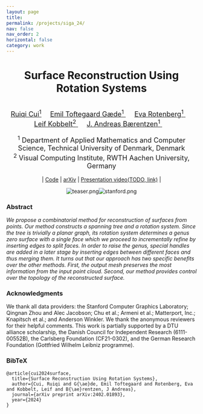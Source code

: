 ```yaml
---
layout: page
title: 
permalink: /projects/siga_24/
nav: false
nav_order: 2
horizontal: false
category: work
---
```

<div align="center">

<h1>Surface Reconstruction Using Rotation Systems</h1>

<br>
<font size="4">
<a href="https://cuirq3.github.io/" style="font-size:100%;">Ruiqi Cui<sup>1</sup></a>&emsp;
<a href="https://orbit.dtu.dk/en/persons/emil-toftegaard-g%C3%A6de" style="font-size:100%;">Emil Toftegaard Gæde<sup>1</sup> </a>&emsp;
<a href="http://www2.compute.dtu.dk/~erot/" style="font-size:100%;">Eva Rotenberg<sup>1</sup> </a>&emsp;
<a href="https://www.graphics.rwth-aachen.de/person/3/" style="font-size:100%;">Leif Kobbelt<sup>2</sup> </a>&emsp;
<a href="https://people.compute.dtu.dk/janba/" style="font-size:100%;">J. Andreas Bærentzen<sup>1</sup> </a>&emsp;
</font>
<br>
<br>

<font size="4">
<sup>1</sup> Department of Applied Mathematics and Computer Science, Technical University of Denmark, Denmark
<br>
<sup>2</sup> Visual Computing Institute, RWTH Aachen University, Germany
</font>

<br>
<br>
| <a href="https://github.com/cuirq3/RsR">Code</a> | <a href="https://arxiv.org/abs/2402.01893">arXiv</a> | <a href="">Presentation video(TODO, link)</a> |

<img src="../../assets/img/Siga_24/teaser.png" alt="teaser.png"/><img src="../../assets/img/Siga_24/Scene_Stanford.png" alt="stanford.png"/> <br>

</div>

### Abstract

_We propose a combinatorial method for reconstruction of surfaces from points. Our method
constructs a spanning tree and a rotation system. Since the tree is trivially
a planar graph, its rotation system determines a genus zero surface with a
single face which we proceed to incrementally refine by inserting edges to
split faces. In order to raise the genus, special handles are added in a later
stage by inserting edges between different faces and thus merging them. It turns out that our approach has two specific benefits over the other methods. First, the output mesh preserves the
most information from the input point cloud. Second, our method provides
control over the topology of the reconstructed surface._

### Acknowledgments
We thank all data providers: the Stanford Computer Graphics Laboratory; Qingnan Zhou and Alec Jacobson; Chu et al.; Armeni et al.; Matterport, Inc.; Knapitsch et al.; and Anderson Winkler. We thank the anonymous reviewers for their helpful comments. This work is partially supported by a DTU alliance scholarship, the Danish Council for Independent Research (6111-00552B), the Carlsberg Foundation (CF21-0302), and the German Research Foundation (Gottfried Wilhelm Leibniz programme).

### BibTeX

```
@article{cui2024surface,
  title={Surface Reconstruction Using Rotation Systems},
  author={Cui, Ruiqi and G{\ae}de, Emil Toftegaard and Rotenberg, Eva and Kobbelt, Leif and B{\ae}rentzen, J Andreas},
  journal={arXiv preprint arXiv:2402.01893},
  year={2024}
}
```